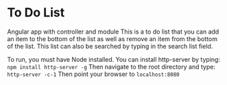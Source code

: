 # To Do List

Angular app with controller and module
This is a to do list that you can add an item to the bottom of the list as well as remove an item from the bottom of the list.
This list can also be searched by typing in the search list field.

To run, you must have Node installed.  You can install http-server by typing:
`npm install http-server -g`
Then navigate to the root directory and type:
`http-server -c-1`
Then point your browser to `localhost:8080`
